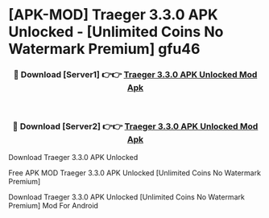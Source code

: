 # [APK-MOD] Traeger 3.3.0 APK Unlocked - [Unlimited Coins No Watermark Premium] gfu46



<div align="center">
<h3>🔴 Download [Server1] 👉👉 <a href="https://momento.my/?title=Traeger_3.3.0_APK_Unlocked">Traeger 3.3.0 APK Unlocked Mod Apk</a></h3><br>

<h3>🔴 Download [Server2] 👉👉 <a href="https://momento.my/?title=Traeger_3.3.0_APK_Unlocked">Traeger 3.3.0 APK Unlocked Mod Apk</a></h3>
</div>



Download Traeger 3.3.0 APK Unlocked 

Free APK MOD Traeger 3.3.0 APK Unlocked [Unlimited Coins No Watermark Premium]

Download Traeger 3.3.0 APK Unlocked [Unlimited Coins No Watermark Premium] Mod For Android

